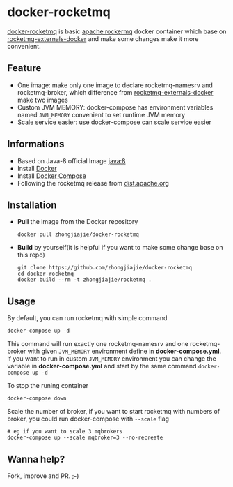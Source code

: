 # docker-rocketmq

[docker-rocketmq][1] is basic [apache rockermq][2] docker container which base on [rocketmq-externals-docker][3] and make some changes make it more convenient.

## Feature

* One image: make only one image to declare rocketmq-namesrv and rocketmq-broker, which difference from [rocketmq-externals-docker][3] make two images
* Custom JVM MEMORY: docker-compose has environment variables named `JVM_MEMORY` convenient to set runtime JVM memory
* Scale service easier: use docker-compose can scale service easier

## Informations

* Based on Java-8 official Image [java:8][4]
* Install [Docker][5]
* Install [Docker Compose][6]
* Following the rocketmq release from [dist.apache.org][7]

## Installation

* **Pull** the image from the Docker repository

  ```shell
  docker pull zhongjiajie/docker-rocketmq
  ```

* **Build** by yourself(it is helpful if you want to make some change base on this repo)

  ```shell
  git clone https://github.com/zhongjiajie/docker-rocketmq
  cd docker-rocketmq
  docker build --rm -t zhongjiajie/rocketmq .
  ```

## Usage

By default, you can run rocketmq with simple command

```shell
docker-compose up -d
```

This command will run exactly one rocketmq-namesrv and one rocketmq-broker with given `JVM_MEMORY` environment define in **docker-compose.yml**. if you want to run in custom `JVM_MEMORY` environment you can change the variable in **docker-compose.yml** and start by the same command `docker-compose up -d`

To stop the runing container

```shell
docker-compose down
```

Scale the number of broker, if you want to start rocketmq with numbers of broker, you could run docker-compose with `--scale` flag

```shell
# eg if you want to scale 3 mqbrokers
docker-compose up --scale mqbroker=3 --no-recreate
```

## Wanna help?

Fork, improve and PR. ;-)

[1]: https://github.com/zhongjiajie/docker-rocketmq
[2]: https://github.com/apache/rocketmq
[3]: https://github.com/apache/rocketmq-externals/tree/master/rocketmq-docker
[4]: https://hub.docker.com/_/java/
[5]: https://www.docker.com/
[6]: https://docs.docker.com/compose/install/
[7]: https://dist.apache.org/repos/dist/release/rocketmq/
